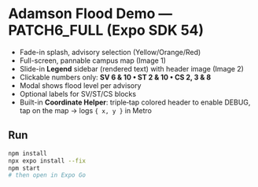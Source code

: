 
# Adamson Flood Demo — PATCH6_FULL (Expo SDK 54)

- Fade-in splash, advisory selection (Yellow/Orange/Red)
- Full-screen, pannable campus map (Image 1)
- Slide-in **Legend** sidebar (rendered text) with header image (Image 2)
- Clickable numbers only: **SV 6 & 10 • ST 2 & 10 • CS 2, 3 & 8**
- Modal shows flood level per advisory
- Optional labels for SV/ST/CS blocks
- Built-in **Coordinate Helper**: triple‑tap colored header to enable DEBUG, tap on the map → logs `{ x, y }` in Metro

## Run
```bash
npm install
npx expo install --fix
npm start
# then open in Expo Go
```
